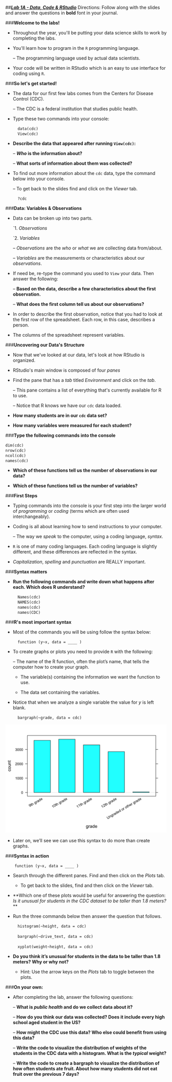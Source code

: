 ##***<u>Lab 1A - Data, Code & RStudio</u>***
Directions: Follow along with the slides and answer the questions in **bold** font in your journal.

###**Welcome to the labs!**

* Throughout the year, you'll be putting your data science skills to work by completing the labs.

* You'll learn how to program in the ```R``` programming language.

    – The programming language used by actual data scientists.

* Your code will be written in RStudio which is an easy to use interface for coding using ```R```.

###**So let's get started!**

* The data for our first few labs comes from the Centers for Disease Control (CDC).

    – The CDC is a federal institution that studies public health.

* Type these two commands into your console:

        data(cdc)
        View(cdc)


* **Describe the data that appeared after running ```View(cdc)```:**

    – ***Who* is the information about?**

    – **What sorts of information about them was collected?**

* To find out more information about the ```cdc``` data, type the command below into your console.

    – To get back to the slides find and click on the *Viewer* tab.

        ?cdc

###**Data: Variables & Observations**

* Data can be broken up into two parts.

    `1. *Observations*

    `2. *Variables*

    – *Observations* are the *who* or *what* we are collecting data from/about.

    – *Variables* are the measurements or characteristics about our *observations*.

* If need be, re-type the command you used to ```View``` your data. Then answer the following:

    – **Based on the data, describe a few characteristics about the first observation.**

    – **What does the first column tell us about our observations?**

* In order to describe the first observation, notice that you had to look at the first row of the spreadsheet. Each row, in this case, describes a person.

* The columns of the spreadsheet represent variables.

###**Uncovering our Data's Structure**

* Now that we've looked at our data, let's look at how RStudio is organized.

* RStudio's main window is composed of four *panes*

* Find the pane that has a *tab* titled *Environment* and click on the *tab*.

    – This pane contains a list of everything that's currently available for R to use.

    – Notice that R knows we have our ```cdc``` data loaded.

* **How many students are in our ```cdc``` data set?**

* **How many variables were measured for each student?**

###**Type the following commands into the console**

    dim(cdc)
    nrow(cdc)
    ncol(cdc)
    names(cdc)

* **Which of these functions tell us the number of observations in our data?**

* **Which of these functions tell us the number of variables?**

###**First Steps**

* Typing commands into the console is your first step into the larger world of *programming* or
*coding* (terms which are often used interchangeably).

* Coding is all about learning how to send instructions to your computer.

    – The way we *speak* to the computer, using a coding language, *syntax*.

* ```R``` is one of many coding languages. Each coding language is slightly different, and these differences are reflected in the syntax.    

* *Capitalization*, *spelling* and *punctuation* are REALLY important.

###**Syntax matters**

* **Run the following commands and write down what happens after each. Which does R understand?**

        Names(cdc)
        NAMES(cdc)
        names(cdc)
        names(CDC)

###**R's most important syntax**

* Most of the commands you will be using follow the syntax below:

        function (y~x, data = ____ )

* To create graphs or plots you need to provide ```R``` with the following:

    – The name of the R function, often the plot’s name, that tells the computer how to create your graph.

    - The variable(s) containing the information we want the function to use.

    - The data set containing the variables.

* Notice that when we analyze a single variable the value for *y* is left blank.

        bargraph(~grade, data = cdc)

<img src="../../img/1xa0a.png" />

* Later on, we’ll see we can use this syntax to do more than create graphs.

###**Syntax in action**

        function (y~x, data = ____ )

* Search through the different panes. Find and then click on the *Plots* tab.

    - To get back to the slides, find and then click on the *Viewer* tab.

* **Which one of these plots would be useful for answering the question: *Is it unusual for students in the CDC dataset to be taller than 1.8 meters?* **

* Run the three commands below then answer the question that follows.

        histogram(~height, data = cdc)

        bargraph(~drive_text, data = cdc)

        xyplot(weight~height, data = cdc)

* **Do you think it’s unusual for students in the data to be taller than 1.8 meters? Why or why not?**

    - Hint: Use the arrow keys on the *Plots* tab to toggle between the plots.

###**On your own:**

* After completing the lab, answer the following questions:

    – **What is *public health* and do we collect data about it?**

    – **How do you think our data was collected? Does it include every high school aged
    student in the US?**

    – **How might the CDC use this data? Who else could benefit from using this data?**

    – **Write the code to visualize the distribution of weights of the students in the CDC
    data with a histogram. What is the *typical* weight?**

    – **Write the code to create a bargraph to visualize the distribution of how often students ate fruit. About how many students did not eat fruit over the previous 7 days?**